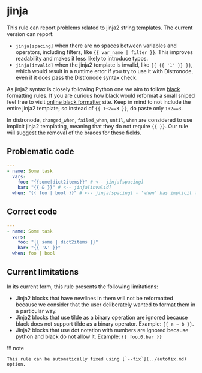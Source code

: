 # jinja

This rule can report problems related to jinja2 string templates. The current
version can report:

- `jinja[spacing]` when there are no spaces between variables
  and operators, including filters, like `{{ var_name | filter }}`. This
  improves readability and makes it less likely to introduce typos.
- `jinja[invalid]` when the jinja2 template is invalid, like `{{ {{ '1' }} }}`,
  which would result in a runtime error if you try to use it with Distronode, even
  if it does pass the Distronode syntax check.

As jinja2 syntax is closely following Python one we aim to follow
[black](https://black.readthedocs.io/en/stable/) formatting rules. If you are
curious how black would reformat a small sniped feel free to visit
[online black formatter](https://black.vercel.app/) site. Keep in mind to not
include the entire jinja2 template, so instead of `{{ 1+2==3 }}`, do paste
only `1+2==3`.

In distronode, `changed_when`, `failed_when`, `until`, `when` are considered to
use implicit jinja2 templating, meaning that they do not require `{{ }}`. Our
rule will suggest the removal of the braces for these fields.

## Problematic code

```yaml
---
- name: Some task
  vars:
    foo: "{{some|dict2items}}" # <-- jinja[spacing]
    bar: "{{ & }}" # <-- jinja[invalid]
  when: "{{ foo | bool }}" # <-- jinja[spacing] - 'when' has implicit templating
```

## Correct code

```yaml
---
- name: Some task
  vars:
    foo: "{{ some | dict2items }}"
    bar: "{{ '&' }}"
  when: foo | bool
```

## Current limitations

In its current form, this rule presents the following limitations:

- Jinja2 blocks that have newlines in them will not be reformatted because we
  consider that the user deliberately wanted to format them in a particular way.
- Jinja2 blocks that use tilde as a binary operation are ignored because black
  does not support tilde as a binary operator. Example: `{{ a ~ b }}`.
- Jinja2 blocks that use dot notation with numbers are ignored because python
  and black do not allow it. Example: `{{ foo.0.bar }}`

!!! note

    This rule can be automatically fixed using [`--fix`](../autofix.md) option.

